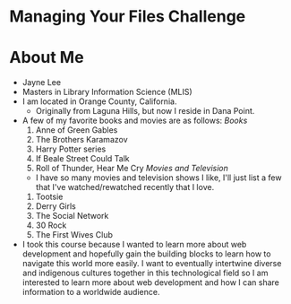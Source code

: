 # Managing Your Files Challenge
# About Me
- Jayne Lee
- Masters in Library Information Science (MLIS)
- I am located in Orange County, California.
    - Originally from Laguna Hills, but now I reside in Dana Point.
- A few of my favorite books and movies are as follows:
    *Books*
    1. Anne of Green Gables
    2. The Brothers Karamazov
    3. Harry Potter series
    4. If Beale Street Could Talk
    5. Roll of Thunder, Hear Me Cry
    *Movies and Television*
    - I have so many movies and television shows I like, I'll just list a few that I've watched/rewatched recently that I love. 
    1. Tootsie
    2. Derry Girls
    3. The Social Network
    4. 30 Rock
    5. The First Wives Club
- I took this course because I wanted to learn more about web development and hopefully gain the building blocks to learn how to navigate this world more easily. I want to eventually intertwine diverse and indigenous cultures together in this technological field so I am interested to learn more about web development and how I can share information to a worldwide audience.